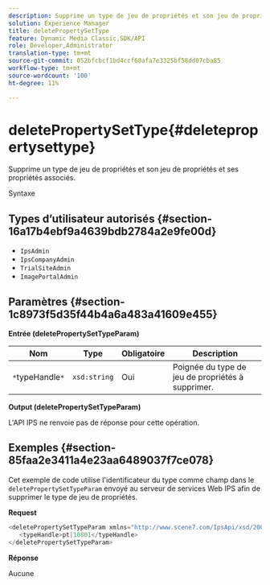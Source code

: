 ```yaml
---
description: Supprime un type de jeu de propriétés et son jeu de propriétés et ses propriétés associés.
solution: Experience Manager
title: deletePropertySetType
feature: Dynamic Media Classic,SDK/API
role: Developer,Administrator
translation-type: tm+mt
source-git-commit: 052bfcbcf1bd4ccf60afa7e3325bf58dd07cba85
workflow-type: tm+mt
source-wordcount: '100'
ht-degree: 11%

---
```



# deletePropertySetType{#deletepropertysettype}

Supprime un type de jeu de propriétés et son jeu de propriétés et ses propriétés associés.

Syntaxe

## Types d’utilisateur autorisés {#section-16a17b4ebf9a4639bdb2784a2e9fe00d}

* `IpsAdmin`
* `IpsCompanyAdmin`
* `TrialSiteAdmin`
* `ImagePortalAdmin`

## Paramètres {#section-1c8973f5d35f44b4a6a483a41609e455}

**Entrée (deletePropertySetTypeParam)**

| Nom | Type | Obligatoire | Description |
|---|---|---|---|
| `*`typeHandle`*` | `xsd:string` | Oui | Poignée du type de jeu de propriétés à supprimer. |

**Output (deletePropertySetTypeParam)**

L&#39;API IPS ne renvoie pas de réponse pour cette opération.

## Exemples {#section-85faa2e3411a4e23aa6489037f7ce078}

Cet exemple de code utilise l&#39;identificateur du type comme champ dans le `deletePropertySetTypeParam` envoyé au serveur de services Web IPS afin de supprimer le type de jeu de propriétés.

**Request**

```java
<deletePropertySetTypeParam xmlns="http://www.scene7.com/IpsApi/xsd/2008-01-15">
   <typeHandle>pt|10801</typeHandle>
</deletePropertySetTypeParam>
```

**Réponse**

Aucune
